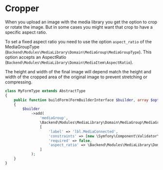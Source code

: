 # Cropper

When you upload an image with the media library you get the option to crop or rotate the image. But in some cases you might want that crop to have a specific aspect ratio.

To set a fixed aspect ratio you need to use the option `aspect_ratio` of the MediaGroupType (`Backend\Modules\MediaLibrary\Domain\MediaGroup\MediaGroupType`). This option accepts an AspectRatio (`Backend\Modules\MediaLibrary\Domain\MediaItem\AspectRatio`).

The height and width of the final image will depend match the height and width of the cropped area of the original image to prevent stretching or compressing.

```php
class MyFormType extends AbstractType
{
    public function buildForm(FormBuilderInterface $builder, array $options): void
    {
        $builder
            ->add(
                'mediaGroup',
                \Backend\Modules\MediaLibrary\Domain\MediaGroup\MediaGroupType::class,
                [
                    'label' => 'lbl.MediaConnected',
                    'constraints' => [new \Symfony\Component\Validator\Constraints\Valid()],
                    'required' => false,
                    'aspect_ratio' => \Backend\Modules\MediaLibrary\Domain\MediaItem\AspectRatio::fromWidthAndHeight(16, 9)
                ]
            );
    }
}
```
